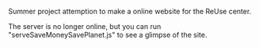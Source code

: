 Summer project attemption to make a online website for the ReUse center.

The server is no longer online, but you can run "serveSaveMoneySavePlanet.js" to see a glimpse of the site.
